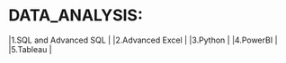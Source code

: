 # DATA_ANALYSIS:
|1.SQL and Advanced SQL | 
|2.Advanced Excel       | 
|3.Python               | 
|4.PowerBI              | 
|5.Tableau              |


